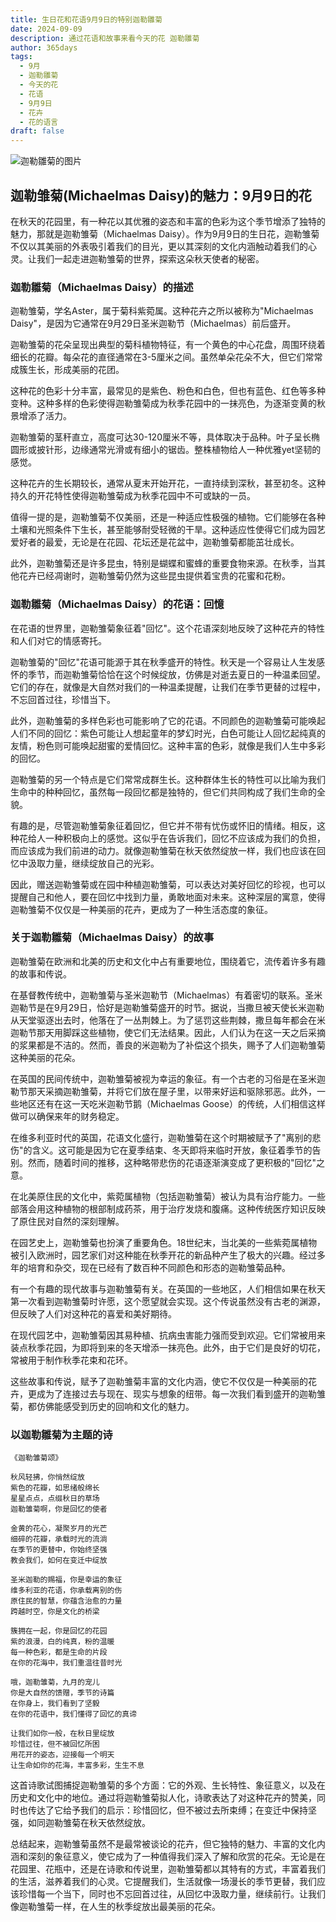 ```yaml
---
title: 生日花和花语9月9日的特别迦勒雛菊
date: 2024-09-09
description: 通过花语和故事来看今天的花 迦勒雛菊
author: 365days
tags:
  - 9月
  - 迦勒雛菊
  - 今天的花
  - 花语
  - 9月9日
  - 花卉
  - 花的语言
draft: false
---
```



![迦勒雛菊的图片](https://cdn.pixabay.com/photo/2020/10/05/17/32/nature-5630214_960_720.jpg#center#center)


## 迦勒雏菊(Michaelmas Daisy)的魅力：9月9日的花

在秋天的花园里，有一种花以其优雅的姿态和丰富的色彩为这个季节增添了独特的魅力，那就是迦勒雏菊（Michaelmas Daisy）。作为9月9日的生日花，迦勒雏菊不仅以其美丽的外表吸引着我们的目光，更以其深刻的文化内涵触动着我们的心灵。让我们一起走进迦勒雏菊的世界，探索这朵秋天使者的秘密。

### 迦勒雛菊（Michaelmas Daisy）的描述

迦勒雏菊，学名Aster，属于菊科紫菀属。这种花卉之所以被称为"Michaelmas Daisy"，是因为它通常在9月29日圣米迦勒节（Michaelmas）前后盛开。

迦勒雏菊的花朵呈现出典型的菊科植物特征，有一个黄色的中心花盘，周围环绕着细长的花瓣。每朵花的直径通常在3-5厘米之间。虽然单朵花朵不大，但它们常常成簇生长，形成美丽的花团。

这种花的色彩十分丰富，最常见的是紫色、粉色和白色，但也有蓝色、红色等多种变种。这种多样的色彩使得迦勒雏菊成为秋季花园中的一抹亮色，为逐渐变黄的秋景增添了活力。

迦勒雏菊的茎秆直立，高度可达30-120厘米不等，具体取决于品种。叶子呈长椭圆形或披针形，边缘通常光滑或有细小的锯齿。整株植物给人一种优雅yet坚韧的感觉。

这种花卉的生长期较长，通常从夏末开始开花，一直持续到深秋，甚至初冬。这种持久的开花特性使得迦勒雏菊成为秋季花园中不可或缺的一员。

值得一提的是，迦勒雏菊不仅美丽，还是一种适应性极强的植物。它们能够在各种土壤和光照条件下生长，甚至能够耐受轻微的干旱。这种适应性使得它们成为园艺爱好者的最爱，无论是在花园、花坛还是花盆中，迦勒雏菊都能茁壮成长。

此外，迦勒雏菊还是许多昆虫，特别是蝴蝶和蜜蜂的重要食物来源。在秋季，当其他花卉已经凋谢时，迦勒雏菊仍然为这些昆虫提供着宝贵的花蜜和花粉。

### 迦勒雛菊（Michaelmas Daisy）的花语：回憶

在花语的世界里，迦勒雏菊象征着"回忆"。这个花语深刻地反映了这种花卉的特性和人们对它的情感寄托。

迦勒雏菊的"回忆"花语可能源于其在秋季盛开的特性。秋天是一个容易让人生发感怀的季节，而迦勒雏菊恰恰在这个时候绽放，仿佛是对逝去夏日的一种温柔回望。它们的存在，就像是大自然对我们的一种温柔提醒，让我们在季节更替的过程中，不忘回首过往，珍惜当下。

此外，迦勒雏菊的多样色彩也可能影响了它的花语。不同颜色的迦勒雏菊可能唤起人们不同的回忆：紫色可能让人想起童年的梦幻时光，白色可能让人回忆起纯真的友情，粉色则可能唤起甜蜜的爱情回忆。这种丰富的色彩，就像是我们人生中多彩的回忆。

迦勒雏菊的另一个特点是它们常常成群生长。这种群体生长的特性可以比喻为我们生命中的种种回忆，虽然每一段回忆都是独特的，但它们共同构成了我们生命的全貌。

有趣的是，尽管迦勒雏菊象征着回忆，但它并不带有忧伤或怀旧的情绪。相反，这种花给人一种积极向上的感觉。这似乎在告诉我们，回忆不应该成为我们的负担，而应该成为我们前进的动力。就像迦勒雏菊在秋天依然绽放一样，我们也应该在回忆中汲取力量，继续绽放自己的光彩。

因此，赠送迦勒雏菊或在园中种植迦勒雏菊，可以表达对美好回忆的珍视，也可以提醒自己和他人，要在回忆中找到力量，勇敢地面对未来。这种深层的寓意，使得迦勒雏菊不仅仅是一种美丽的花卉，更成为了一种生活态度的象征。

### 关于迦勒雛菊（Michaelmas Daisy）的故事

迦勒雏菊在欧洲和北美的历史和文化中占有重要地位，围绕着它，流传着许多有趣的故事和传说。

在基督教传统中，迦勒雏菊与圣米迦勒节（Michaelmas）有着密切的联系。圣米迦勒节是在9月29日，恰好是迦勒雏菊盛开的时节。据说，当撒旦被天使长米迦勒从天堂驱逐出去时，他落在了一丛荆棘上。为了惩罚这些荆棘，撒旦每年都会在米迦勒节那天用脚踩这些植物，使它们无法结果。因此，人们认为在这一天之后采摘的浆果都是不洁的。然而，善良的米迦勒为了补偿这个损失，赐予了人们迦勒雏菊这种美丽的花朵。

在英国的民间传统中，迦勒雏菊被视为幸运的象征。有一个古老的习俗是在圣米迦勒节那天采摘迦勒雏菊，并将它们放在屋子里，以带来好运和驱除邪恶。此外，一些地区还有在这一天吃米迦勒节鹅（Michaelmas Goose）的传统，人们相信这样做可以确保来年的财务稳定。

在维多利亚时代的英国，花语文化盛行，迦勒雏菊在这个时期被赋予了"离别的悲伤"的含义。这可能是因为它在夏季结束、冬天即将来临时开放，象征着季节的告别。然而，随着时间的推移，这种略带悲伤的花语逐渐演变成了更积极的"回忆"之意。

在北美原住民的文化中，紫菀属植物（包括迦勒雏菊）被认为具有治疗能力。一些部落会用这种植物的根部制成药茶，用于治疗发烧和腹痛。这种传统医疗知识反映了原住民对自然的深刻理解。

在园艺史上，迦勒雏菊也扮演了重要角色。18世纪末，当北美的一些紫菀属植物被引入欧洲时，园艺家们对这种能在秋季开花的新品种产生了极大的兴趣。经过多年的培育和杂交，现在已经有了数百种不同颜色和形态的迦勒雏菊品种。

有一个有趣的现代故事与迦勒雏菊有关。在英国的一些地区，人们相信如果在秋天第一次看到迦勒雏菊时许愿，这个愿望就会实现。这个传说虽然没有古老的渊源，但反映了人们对这种花的喜爱和美好期待。

在现代园艺中，迦勒雏菊因其易种植、抗病虫害能力强而受到欢迎。它们常被用来装点秋季花园，为即将到来的冬天增添一抹亮色。此外，由于它们是良好的切花，常被用于制作秋季花束和花环。

这些故事和传说，赋予了迦勒雏菊丰富的文化内涵，使它不仅仅是一种美丽的花卉，更成为了连接过去与现在、现实与想象的纽带。每一次我们看到盛开的迦勒雏菊，都仿佛能感受到历史的回响和文化的魅力。

### 以迦勒雛菊为主题的诗

```
《迦勒雏菊颂》

秋风轻拂，你悄然绽放
紫色的花瓣，如思绪般绵长
星星点点，点缀秋日的草场
迦勒雏菊啊，你是回忆的使者

金黄的花心，凝聚岁月的光芒
细碎的花瓣，承载时光的流淌
在季节的更替中，你始终坚强
教会我们，如何在变迁中绽放

圣米迦勒的赐福，你是幸运的象征
维多利亚的花语，你承载离别的伤
原住民的智慧，你蕴含治愈的力量
跨越时空，你是文化的桥梁

簇拥在一起，你是回忆的花园
紫的浪漫，白的纯真，粉的温暖
每一种色彩，都是生命的片段
在你的花海中，我们重温往昔时光

哦，迦勒雏菊，九月的宠儿
你是大自然的馈赠，季节的诗篇
在你身上，我们看到了坚毅
在你的花语中，我们懂得了回忆的真谛

让我们如你一般，在秋日里绽放
珍惜过往，但不被回忆所困
用花开的姿态，迎接每一个明天
让生命如你的花海，丰富多彩，生生不息
```

这首诗歌试图捕捉迦勒雏菊的多个方面：它的外观、生长特性、象征意义，以及在历史和文化中的地位。通过将迦勒雏菊拟人化，诗歌表达了对这种花卉的赞美，同时也传达了它给予我们的启示：珍惜回忆，但不被过去所束缚；在变迁中保持坚强，如同迦勒雏菊在秋天依然绽放。

总结起来，迦勒雏菊虽然不是最常被谈论的花卉，但它独特的魅力、丰富的文化内涵和深刻的象征意义，使它成为了一种值得我们深入了解和欣赏的花朵。无论是在花园里、花瓶中，还是在诗歌和传说里，迦勒雏菊都以其特有的方式，丰富着我们的生活，滋养着我们的心灵。它提醒我们，生活就像一场漫长的季节更替，我们应该珍惜每一个当下，同时也不忘回首过往，从回忆中汲取力量，继续前行。让我们像迦勒雏菊一样，在人生的秋季绽放出最美丽的花朵。

